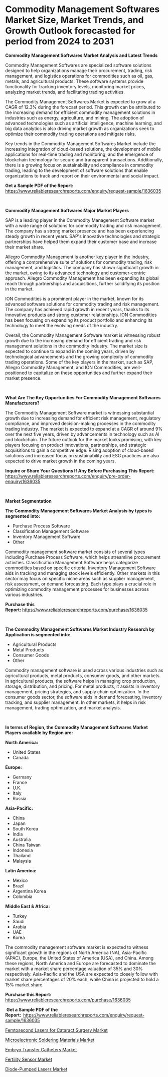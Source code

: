 <p><h1>Commodity Management Softwares Market Size, Market Trends, and Growth Outlook forecasted for period from 2024 to 2031</h1></p><p><strong>Commodity Management Softwares Market Analysis and Latest Trends</strong></p>
<p><p>Commodity Management Softwares are specialized software solutions designed to help organizations manage their procurement, trading, risk management, and logistics operations for commodities such as oil, gas, metals, and agricultural products. These software systems provide functionality for tracking inventory levels, monitoring market prices, analyzing market trends, and facilitating trading activities.</p><p>The Commodity Management Softwares Market is expected to grow at a CAGR of 12.3% during the forecast period. This growth can be attributed to the increasing demand for efficient commodity management solutions in industries such as energy, agriculture, and mining. The adoption of advanced technologies such as artificial intelligence, machine learning, and big data analytics is also driving market growth as organizations seek to optimize their commodity trading operations and mitigate risks.</p><p>Key trends in the Commodity Management Softwares Market include the increasing integration of cloud-based solutions, the development of mobile applications for real-time trading and monitoring, and the emergence of blockchain technology for secure and transparent transactions. Additionally, there is a growing focus on sustainability and compliance in commodity trading, leading to the development of software solutions that enable organizations to track and report on their environmental and social impact.</p></p>
<p><strong>Get a Sample PDF of the Report:&nbsp;</strong> <a href="https://www.reliableresearchreports.com/enquiry/request-sample/1636035">https://www.reliableresearchreports.com/enquiry/request-sample/1636035</a></p>
<p>&nbsp;</p>
<p><strong>Commodity Management Softwares Major Market Players</strong></p>
<p><p>SAP is a leading player in the Commodity Management Software market with a wide range of solutions for commodity trading and risk management. The company has a strong market presence and has been experiencing steady growth in recent years. SAP's innovative technologies and strategic partnerships have helped them expand their customer base and increase their market share.</p><p>Allegro Commodity Management is another key player in the industry, offering a comprehensive suite of solutions for commodity trading, risk management, and logistics. The company has shown significant growth in the market, owing to its advanced technology and customer-centric approach. Allegro Commodity Management has been expanding its global reach through partnerships and acquisitions, further solidifying its position in the market.</p><p>ION Commodities is a prominent player in the market, known for its advanced software solutions for commodity trading and risk management. The company has achieved rapid growth in recent years, thanks to its innovative products and strong customer relationships. ION Commodities has been focusing on expanding its product portfolio and enhancing its technology to meet the evolving needs of the industry.</p><p>Overall, the Commodity Management Software market is witnessing robust growth due to the increasing demand for efficient trading and risk management solutions in the commodity industry. The market size is expected to continue to expand in the coming years, driven by technological advancements and the growing complexity of commodity trading operations. Some of the key players in the market, such as SAP, Allegro Commodity Management, and ION Commodities, are well-positioned to capitalize on these opportunities and further expand their market presence.</p></p>
<p>&nbsp;</p>
<p><strong>What Are The Key Opportunities For Commodity Management Softwares Manufacturers?</strong></p>
<p><p>The Commodity Management Software market is witnessing substantial growth due to increasing demand for efficient risk management, regulatory compliance, and improved decision-making processes in the commodity trading industry. The market is expected to expand at a CAGR of around 9% over the next five years, driven by advancements in technology such as AI and blockchain. The future outlook for the market looks promising, with key players focusing on product innovations, partnerships, and strategic acquisitions to gain a competitive edge. Rising adoption of cloud-based solutions and increased focus on sustainability and ESG practices are also expected to drive market growth in the coming years.</p></p>
<p><strong>Inquire or Share Your Questions If Any Before Purchasing This Report:</strong> <a href="https://www.reliableresearchreports.com/enquiry/pre-order-enquiry/1636035">https://www.reliableresearchreports.com/enquiry/pre-order-enquiry/1636035</a></p>
<p>&nbsp;</p>
<p><strong>Market Segmentation</strong></p>
<p><strong>The Commodity Management Softwares Market Analysis by types is segmented into:</strong></p>
<p><ul><li>Purchase Process Software</li><li>Classification Management Software</li><li>Inventory Management Software</li><li>Other</li></ul></p>
<p><p>Commodity management software market consists of several types including Purchase Process Software, which helps streamline procurement activities. Classification Management Software helps categorize commodities based on specific criteria. Inventory Management Software aids in tracking and managing stock levels efficiently. Other markets in this sector may focus on specific niche areas such as supplier management, risk assessment, or demand forecasting. Each type plays a crucial role in optimizing commodity management processes for businesses across various industries.</p></p>
<p><strong>Purchase this Report:&nbsp;</strong><a href="https://www.reliableresearchreports.com/purchase/1636035">https://www.reliableresearchreports.com/purchase/1636035</a></p>
<p>&nbsp;</p>
<p><strong>The Commodity Management Softwares Market Industry Research by Application is segmented into:</strong></p>
<p><ul><li>Agricultural Products</li><li>Metal Products</li><li>Consumer Goods</li><li>Other</li></ul></p>
<p><p>Commodity management software is used across various industries such as agricultural products, metal products, consumer goods, and other markets. In agricultural products, the software helps in managing crop production, storage, distribution, and pricing. For metal products, it assists in inventory management, pricing strategies, and supply chain optimization. In the consumer goods sector, the software aids in demand forecasting, inventory tracking, and supplier management. In other markets, it helps in risk management, trading optimization, and market analysis.</p></p>
<p>&nbsp;</p>
<p><strong>In terms of Region, the Commodity Management Softwares Market Players available by Region are:</strong></p>
<p>
    <p> <strong> North America: </strong>
        <ul>
            <li>United States</li>
            <li>Canada</li>
        </ul>
        </p> 
    <p> <strong> Europe: </strong>
        <ul>
            <li>Germany</li>
            <li>France</li>
            <li>U.K.</li>
            <li>Italy</li>
            <li>Russia</li>
        </ul>
        </p> 
    <p> <strong> Asia-Pacific: </strong>
        <ul>
            <li>China</li>
            <li>Japan</li>
            <li>South Korea</li>
            <li>India</li>
            <li>Australia</li>
            <li>China Taiwan</li>
            <li>Indonesia</li>
            <li>Thailand</li>
            <li>Malaysia</li>
        </ul>
        </p> 
    <p> <strong> Latin America: </strong>
        <ul>
            <li>Mexico</li>
            <li>Brazil</li>
            <li>Argentina Korea</li>
            <li>Colombia</li>
        </ul>
        </p> 
    <p> <strong> Middle East & Africa: </strong>
        <ul>
            <li>Turkey</li>
            <li>Saudi</li>
            <li>Arabia</li>
            <li>UAE</li>
            <li>Korea</li>
        </ul>
    </p>
    </p>
<p><p>The commodity management software market is expected to witness significant growth in the regions of North America (NA), Asia-Pacific (APAC), Europe, the United States of America (USA), and China. Among these regions, North America and Europe are forecasted to dominate the market with a market share percentage valuation of 35% and 30% respectively. Asia-Pacific and the USA are expected to closely follow with market share percentages of 20% each, while China is projected to hold a 15% market share.</p></p>
<p><strong>Purchase this Report: </strong><a href="https://www.reliableresearchreports.com/purchase/1636035">https://www.reliableresearchreports.com/purchase/1636035</a></p>
<p>&nbsp;<strong>Get a Sample PDF of the Report:&nbsp;&nbsp;</strong><a href="https://www.reliableresearchreports.com/enquiry/request-sample/1636035">https://www.reliableresearchreports.com/enquiry/request-sample/1636035</a></p>
<p><strong></strong></p>
<p><p><a href="https://medium.com/@amyacrooks6457/femtosecond-lasers-for-cataract-surgery-market-trends-and-market-analysis-forecasted-for-period-613503f713bf">Femtosecond Lasers for Cataract Surgery Market</a></p><p><a href="https://github.com/kathiaseamanalvaradovlprc2h/Market-Research-Report-List-1/blob/main/microelectronic-soldering-materials-market.md">Microelectronic Soldering Materials Market</a></p><p><a href="https://medium.com/@amyacrooks6457/embryo-transfer-catheters-market-size-market-outlook-and-market-forecast-2024-to-2031-2b51079be752">Embryo Transfer Catheters Market</a></p><p><a href="https://medium.com/@amyacrooks6457/fertility-sensor-market-insight-market-trends-growth-forecasted-from-2024-to-2031-aa2c46cf8d24">Fertility Sensor Market</a></p><p><a href="https://github.com/wusalecollins540tpqoz/Market-Research-Report-List-1/blob/main/diode-pumped-lasers-market.md">Diode-Pumped Lasers Market</a></p></p>